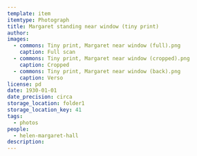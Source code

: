 ```yaml
---
template: item
itemtype: Photograph
title: Margaret standing near window (tiny print)
author: 
images:
  - commons: Tiny print, Margaret near window (full).png
    caption: Full scan
  - commons: Tiny print, Margaret near window (cropped).png
    caption: Cropped
  - commons: Tiny print, Margaret near window (back).png
    caption: Verso
license: pd
date: 1930-01-01
date_precision: circa
storage_location: folder1
storage_location_key: 41
tags:
  - photos
people:
  - helen-margaret-hall
description:
---
```


